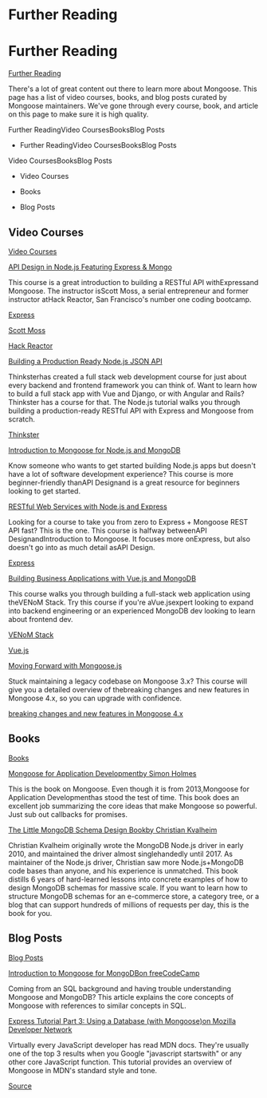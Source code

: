 # Further Reading


# Further Reading

[Further Reading](#further-reading)


There's a lot of great content out there to learn more about Mongoose.
This page has a list of video courses, books, and blog posts curated by
Mongoose maintainers. We've gone through every course, book, and article
on this page to make sure it is high quality.


Further ReadingVideo CoursesBooksBlog Posts

- Further ReadingVideo CoursesBooksBlog Posts


Video CoursesBooksBlog Posts

- Video Courses

- Books

- Blog Posts


## Video Courses

[Video Courses](#video-courses)

[API Design in Node.js Featuring Express & Mongo](https://pluralsight.pxf.io/c/1321469/424552/7490?u=https%3A%2F%2Fapp.pluralsight.com%2Flibrary%2Fcourses%2Fapi-design-nodejs-express-mongo%2Ftable-of-contents)


This course is a great introduction to building a RESTful API withExpressand Mongoose. The instructor isScott Moss,
a serial entrepreneur and former instructor atHack Reactor, San Francisco's number one coding bootcamp.

[Express](http://expressjs.com/)

[Scott Moss](https://frontendmasters.com/teachers/scott-moss/)

[Hack Reactor](https://www.hackreactor.com/)

[Building a Production Ready Node.js JSON API](https://thinkster.io/tutorials/node-json-api)


Thinksterhas created a full stack web
development course for just about every backend and frontend framework
you can think of. Want to learn how to build a full stack app with Vue
and Django, or with Angular and Rails? Thinkster has a course for that.
The Node.js tutorial walks you through building a production-ready
RESTful API with Express and Mongoose from scratch.

[Thinkster](https://thinkster.io/)

[Introduction to Mongoose for Node.js and MongoDB](https://pluralsight.pxf.io/c/1321469/424552/7490?u=https%3A%2F%2Fapp.pluralsight.com%2Flibrary%2Fcourses%2Fmongoose-for-nodejs-mongodb%2Ftable-of-contents)


Know someone who wants to get started building Node.js apps but doesn't have
a lot of software development experience?
This course is more beginner-friendly thanAPI Designand is a great
resource for beginners looking to get started.

[RESTful Web Services with Node.js and Express](https://pluralsight.pxf.io/c/1321469/424552/7490?u=https%3A%2F%2Fapp.pluralsight.com%2Flibrary%2Fcourses%2Fnode-js-express-rest-web-services%2Ftable-of-contents)


Looking for a course to take you from zero to Express + Mongoose
REST API fast? This is the one. This course is halfway
betweenAPI DesignandIntroduction to Mongoose. It focuses more onExpress, but also doesn't go into as much detail asAPI Design.

[Express](http://expressjs.com/)

[Building Business Applications with Vue.js and MongoDB](https://pluralsight.pxf.io/c/1321469/424552/7490?u=https%3A%2F%2Fapp.pluralsight.com%2Flibrary%2Fcourses%2Fbuilding-business-applications-vuejs%2Ftable-of-contents)


This course walks you through building a full-stack web application using
theVENoM Stack.
Try this course if you're aVue.jsexpert looking to
expand into backend engineering or an experienced MongoDB dev looking to
learn about frontend dev.

[VENoM Stack](https://medium.com/@audretschjames/venom-stack-docker-setup-for-local-development-457093761ad1)

[Vue.js](https://vuejs.org/)

[Moving Forward with Mongoose.js](https://pluralsight.pxf.io/c/1321469/424552/7490?u=https%3A%2F%2Fapp.pluralsight.com%2Flibrary%2Fcourses%2Fmongoosejs-moving-forward%2Ftable-of-contents)


Stuck maintaining a legacy codebase on Mongoose 3.x? This course will
give you a detailed overview of thebreaking changes and new features in Mongoose 4.x,
so you can upgrade with confidence.

[breaking changes and new features in Mongoose 4.x](https://github.com/Automattic/mongoose/wiki/4.0-Release-Notes)


## Books

[Books](#books)

[Mongoose for Application Developmentby Simon Holmes](http://bit.ly/mongoose-book-2013)


This is the book on Mongoose. Even though it is from 2013,Mongoose for Application Developmenthas stood the test of time. This
book does an excellent job summarizing the core ideas that make Mongoose so
powerful. Just sub out callbacks for promises.

[The Little MongoDB Schema Design Bookby Christian Kvalheim](https://bit.ly/mongodb-schema-design)


Christian Kvalheim originally wrote the MongoDB Node.js driver in early 2010,
and maintained the driver almost singlehandedly until 2017. As maintainer
of the Node.js driver, Christian saw more Node.js+MongoDB code bases than
anyone, and his experience is unmatched.
This book distills 6 years of hard-learned lessons into concrete examples
of how to design MongoDB schemas for massive scale. If you want to learn
how to structure MongoDB schemas for an e-commerce store, a category tree, or a
blog that can support hundreds of millions of requests per day, this is
the book for you.


## Blog Posts

[Blog Posts](#blog-posts)

[Introduction to Mongoose for MongoDBon freeCodeCamp](https://medium.freecodecamp.org/introduction-to-mongoose-for-mongodb-d2a7aa593c57)


Coming from an SQL background and having trouble understanding Mongoose and MongoDB?
This article explains the core concepts of Mongoose with references to similar
concepts in SQL.

[Express Tutorial Part 3: Using a Database (with Mongoose)on Mozilla Developer Network](https://developer.mozilla.org/en-US/docs/Learn/Server-side/Express_Nodejs/mongoose)


Virtually every JavaScript developer has read MDN docs. They're usually one
of the top 3 results when you Google "javascript startswith" or any other
core JavaScript function. This tutorial provides an overview of Mongoose
in MDN's standard style and tone.


[Source](https://mongoosejs.com/docs/further_reading.html)